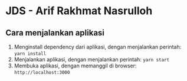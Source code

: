 # JDS - Arif Rakhmat Nasrulloh

## Cara menjalankan aplikasi
1. Menginstall dependency dari aplikasi, dengan menjalankan perintah:
`yarn install`
2. Menjalankan aplikasi, dengan menjalankan perintah:
`yarn start`
3. Membuka aplikasi, dengan memanggil di browser: 
`http://localhost:3000`